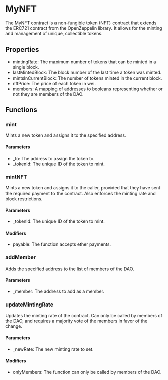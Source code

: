 

# MyNFT

The MyNFT contract is a non-fungible token (NFT) contract that extends the ERC721 contract from the OpenZeppelin library. It allows for the minting and management of unique, collectible tokens.

## Properties

*   mintingRate: The maximum number of tokens that can be minted in a single block.
*   lastMintedBlock: The block number of the last time a token was minted.
*   mintsInCurrentBlock: The number of tokens minted in the current block.
*   nftPrice: The price of each token in wei.
*   members: A mapping of addresses to booleans representing whether or not they are members of the DAO.

## Functions

### mint

Mints a new token and assigns it to the specified address.

#### Parameters

*   _to: The address to assign the token to.
*   _tokenId: The unique ID of the token to mint.

### mintNFT

Mints a new token and assigns it to the caller, provided that they have sent the required payment to the contract. Also enforces the minting rate and block restrictions.

#### Parameters

*   _tokenId: The unique ID of the token to mint.

#### Modifiers

*   payable: The function accepts ether payments.

### addMember

Adds the specified address to the list of members of the DAO.

#### Parameters

*   _member: The address to add as a member.

### updateMintingRate

Updates the minting rate of the contract. Can only be called by members of the DAO, and requires a majority vote of the members in favor of the change.

#### Parameters

*   _newRate: The new minting rate to set.

#### Modifiers

*   onlyMembers: The function can only be called by members of the DAO.

</div>
